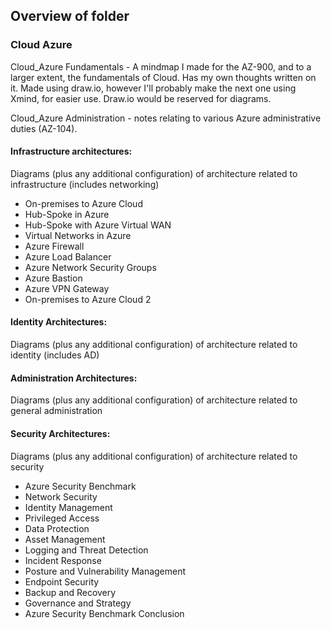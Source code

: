 ## Overview of folder

### Cloud Azure 

Cloud_Azure Fundamentals - A mindmap I made for the AZ-900, and to a larger extent, the fundamentals of Cloud. Has my own thoughts written on it. Made using draw.io, however I'll probably make the next one using Xmind, for easier use. Draw.io would be reserved for diagrams.

Cloud_Azure Administration - notes relating to various Azure administrative duties (AZ-104).

#### Infrastructure architectures:

Diagrams (plus any additional configuration) of architecture related to infrastructure (includes networking)

- On-premises to Azure Cloud
- Hub-Spoke in Azure
- Hub-Spoke with Azure Virtual WAN
- Virtual Networks in Azure
- Azure Firewall
- Azure Load Balancer
- Azure Network Security Groups
- Azure Bastion
- Azure VPN Gateway
- On-premises to Azure Cloud 2

#### Identity Architectures:

Diagrams (plus any additional configuration) of architecture related to identity (includes AD)



#### Administration Architectures: 

Diagrams (plus any additional configuration) of architecture related to general administration



#### Security Architectures:

Diagrams (plus any additional configuration) of architecture related to security

- Azure Security Benchmark
- Network Security 
- Identity Management
- Privileged Access 
- Data Protection
- Asset Management
- Logging and Threat Detection
- Incident Response
- Posture and Vulnerability Management
- Endpoint Security 
- Backup and Recovery 
- Governance and Strategy
- Azure Security Benchmark Conclusion






